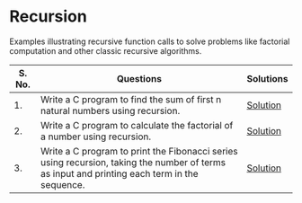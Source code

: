# Recursion

Examples illustrating recursive function calls to solve problems like factorial computation and other classic recursive algorithms.

| S. No. | Questions | Solutions |
|---|---|---|
| 1. | Write a C program to find the sum of first n natural numbers using recursion. | [Solution](https://github.com/PrateekRaj8125/Beginner-C-Programms/blob/main/Codes/14.%20Recursion/pb1.c) |
| 2. | Write a C program to calculate the factorial of a number using recursion. | [Solution](https://github.com/PrateekRaj8125/Beginner-C-Programms/blob/main/Codes/14.%20Recursion/pb2.c) |
| 3. | Write a C program to print the Fibonacci series using recursion, taking the number of terms as input and printing each term in the sequence. | [Solution](https://github.com/PrateekRaj8125/Beginner-C-Programms/blob/main/Codes/14.%20Recursion/pb3.c) |

